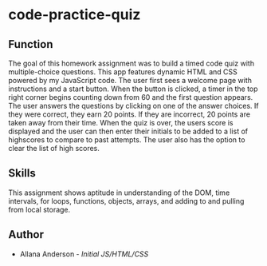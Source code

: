 # code-practice-quiz

## Function

The goal of this homework assignment was to build a timed code quiz with multiple-choice questions. This app features dynamic HTML and CSS powered by my JavaScript code. The user first sees a welcome page with instructions and a start button. When the button is clicked, a timer in the top right corner begins counting down from 60 and the first question appears. The user answers the questions by clicking on one of the answer choices. If they were correct, they earn 20 points. If they are incorrect, 20 points are taken away from their time. When the quiz is over, the users score is displayed and the user can then enter their initials to be added to a list of highscores to compare to past attempts. The user also has the option to clear the list of high scores.

## Skills

This assignment shows aptitude in understanding of the DOM, time intervals, for loops, functions, objects, arrays, and adding to and pulling from local storage.

## Author

- Allana Anderson - _Initial JS/HTML/CSS_

